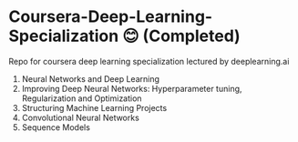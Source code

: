 # Coursera-Deep-Learning-Specialization :blush: (Completed)
Repo for coursera deep learning specialization lectured by deeplearning.ai

1. Neural Networks and Deep Learning
2. Improving Deep Neural Networks: Hyperparameter tuning, Regularization and Optimization
3. Structuring Machine Learning Projects
4. Convolutional Neural Networks
5. Sequence Models
